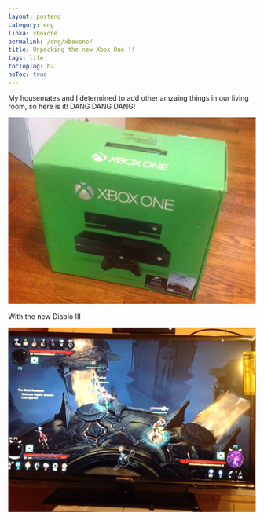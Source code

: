 ```yaml
---
layout: posteng
category: eng
linka: xboxone
permalink: /eng/xboxone/
title: Unpacking the new Xbox One!!!
tags: life
tocTopTag: h2
noToc: true
---
```


My housemates and I determined to add other amzaing things in our living room, so here is it!
DANG DANG DANG!

![box](/media/img/xbox.jpg "box")

With the new Diablo III

![diablo](/media/img/diablo.jpg "diablo")